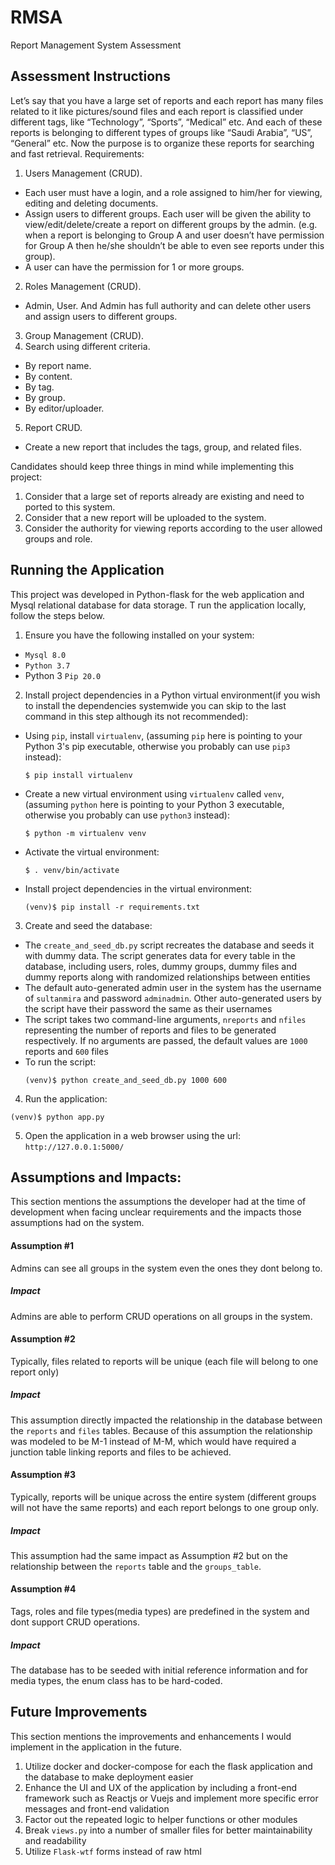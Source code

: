 # RMSA
Report Management System Assessment

## Assessment Instructions
Let’s say that you have a large set of reports and each report has many files related to it like pictures/sound files and each report is classified under different tags, like “Technology”, “Sports”, “Medical” etc. And each of these reports is belonging to different types of groups like “Saudi Arabia”, “US”, “General” etc.
Now the purpose is to organize these reports for searching and fast retrieval.
Requirements:
1. Users Management (CRUD).
  - Each user must have a login, and a role assigned to him/her for viewing, editing and
deleting documents.
  - Assign users to different groups. Each user will be given the ability to
view/edit/delete/create a report on different groups by the admin. (e.g. when a report is belonging to Group A and user doesn’t have permission for Group A then he/she shouldn’t be able to even see reports under this group).
  - A user can have the permission for 1 or more groups.
2. Roles Management (CRUD).
  - Admin, User. And Admin has full authority and can delete other users and assign users to different groups.
3. Group Management (CRUD).
4. Search using different criteria.
  - By report name.
  - By content.
  - By tag.
  - By group.
  - By editor/uploader.
5. Report CRUD.
  - Create a new report that includes the tags, group, and related files.

Candidates should keep three things in mind while implementing this project:
1. Consider that a large set of reports already are existing and need to ported to this system.
2. Consider that a new report will be uploaded to the system.
3. Consider the authority for viewing reports according to the user allowed groups and role.


## Running the Application
This project was developed in Python-flask for the web application and Mysql
relational database for data storage. T run the application locally, follow the steps below.

1. Ensure you have the following installed on your system:
  - `Mysql 8.0`
  - `Python 3.7`
  - Python 3 `Pip 20.0`
2. Install project dependencies in a Python virtual environment(if you wish  to install the dependencies systemwide you can skip to the last command in this step although its not recommended):
  - Using `pip`, install `virtualenv`, (assuming `pip` here is pointing
    to your Python 3's pip executable, otherwise you probably can use `pip3` instead):
    ```
    $ pip install virtualenv
    ```
  - Create a new virtual environment using `virtualenv` called `venv`,
    (assuming `python` here is pointing to your Python 3 executable,
      otherwise you probably can use `python3` instead):
    ```
    $ python -m virtualenv venv
    ```
  - Activate the virtual environment:
    ```
    $ . venv/bin/activate
    ```
  - Install project dependencies in the virtual environment:
    ```
    (venv)$ pip install -r requirements.txt
    ```
3. Create and seed the database:
  - The `create_and_seed_db.py` script recreates the database and seeds it with dummy
    data. The script generates data for every table in the database, including users, roles,
    dummy groups, dummy files and dummy reports along with randomized relationships between entities
  - The default auto-generated admin user in the system has the username of `sultanmira` and password `adminadmin`.
    Other auto-generated users by the script have their password the same as their usernames
  - The script takes two command-line arguments, `nreports` and `nfiles` representing
    the number of reports and files to be generated respectively. If no arguments are passed,
    the default values are `1000` reports and `600` files
  - To run the script:
    ```
    (venv)$ python create_and_seed_db.py 1000 600
    ```
4. Run the application:
  ```
  (venv)$ python app.py
  ```
5. Open the application in a web browser using the url: `http://127.0.0.1:5000/`

## Assumptions and Impacts:
This section mentions the assumptions the developer had at the time of development when facing
unclear requirements and the impacts those assumptions had on the system.

#### Assumption #1
Admins can see all groups in the system even the ones they dont belong to.
##### Impact
Admins are able to perform CRUD operations on all groups in the system.

#### Assumption #2
Typically, files related to reports will be unique (each file will belong to one report only)
##### Impact
This assumption directly impacted the relationship in the database between the `reports` and `files` tables.
Because of this assumption the relationship was modeled to be M-1 instead of M-M, which would have required
a junction table linking reports and files to be achieved.

#### Assumption #3
Typically, reports will be unique across the entire system (different groups will not have the same reports)
and each report belongs to one group only.
##### Impact
This assumption had the same impact as Assumption #2 but on the relationship between the `reports` table and the `groups_table`.

#### Assumption #4
Tags, roles and file types(media types) are predefined in the system and dont support CRUD operations.
##### Impact
The database has to be seeded with initial reference information and for media types, the enum class
has to be hard-coded.

## Future Improvements
This section mentions the improvements and enhancements I would implement in the application in the future.
1. Utilize docker and docker-compose for each the flask application and the database to make deployment easier
2. Enhance the UI and UX of the application by including a front-end framework such as Reactjs or Vuejs and implement more specific error messages and front-end validation
3. Factor out the repeated logic to helper functions or other modules
4. Break `views.py` into a number of smaller files for better maintainability and readability
5. Utilize `Flask-wtf` forms instead of raw html
